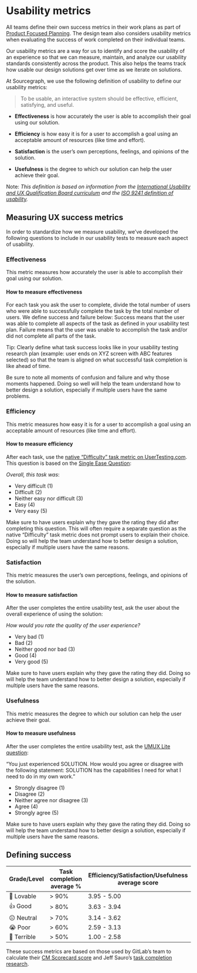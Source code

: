# Usability metrics

All teams define their own success metrics in their work plans as part of [Product Focused Planning](../../../engineering/product-planning.md). The design team also considers usability metrics when evaluating the success of work completed on their individual teams.

Our usability metrics are a way for us to identify and score the usability of an experience so that we can measure, maintain, and analyze our usability standards consistently across the product. This also helps the teams track how usable our design solutions get over time as we iterate on solutions.

At Sourcegraph, we use the following definition of usability to define our usability metrics:

> To be usable, an interactive system should be effective, efficient, satisfying, and useful.

- **Effectiveness** is how accurately the user is able to accomplish their goal using our solution.

- **Efficiency** is how easy it is for a user to accomplish a goal using an acceptable amount of resources (like time and effort).

- **Satisfaction** is the user’s own perceptions, feelings, and opinions of the solution.

- **Usefulness** is the degree to which our solution can help the user achieve their goal.

Note: _This definition is based on information from the [International Usability and UX Qualification Board curriculum](https://uxqb.org/public/documents/CPUX-F_EN_Curriculum.pdf) and the [ISO 9241 definition of usability](https://www.w3.org/2002/Talks/0104-usabilityprocess/slide3-0.html)._

## Measuring UX success metrics

In order to standardize how we measure usability, we’ve developed the following questions to include in our usability tests to measure each aspect of usability.

### Effectiveness

This metric measures how accurately the user is able to accomplish their goal using our solution.

#### How to measure effectiveness

For each task you ask the user to complete, divide the total number of users who were able to successfully complete the task by the total number of users. We define success and failure below:
Success means that the user was able to complete all aspects of the task as defined in your usability test plan.
Failure means that the user was unable to accomplish the task and/or did not complete all parts of the task.

Tip: Clearly define what task success looks like in your usability testing research plan (example: user ends on XYZ screen with ABC features selected) so that the team is aligned on what successful task completion is like ahead of time.

Be sure to note all moments of confusion and failure and why those moments happened. Doing so well will help the team understand how to better design a solution, especially if multiple users have the same problems.

### Efficiency

This metric measures how easy it is for a user to accomplish a goal using an acceptable amount of resources (like time and effort).

#### How to measure efficiency

After each task, use the [native “Difficulty” task metric on UserTesting.com](https://help.usertesting.com/hc/en-us/articles/11880303491869). This question is based on the [Single Ease Question](https://measuringu.com/single-question/):

_Overall, this task was_:

- Very difficult (1)
- Difficult (2)
- Neither easy nor difficult (3)
- Easy (4)
- Very easy (5)

Make sure to have users explain why they gave the rating they did after completing this question. This will often require a separate question as the native “Difficulty” task metric does not prompt users to explain their choice. Doing so will help the team understand how to better design a solution, especially if multiple users have the same reasons.

### Satisfaction

This metric measures the user’s own perceptions, feelings, and opinions of the solution.

#### How to measure satisfaction

After the user completes the entire usability test, ask the user about the overall experience of using the solution:

_How would you rate the quality of the user experience?_

- Very bad (1)
- Bad (2)
- Neither good nor bad (3)
- Good (4)
- Very good (5)

Make sure to have users explain why they gave the rating they did. Doing so will help the team understand how to better design a solution, especially if multiple users have the same reasons.

### Usefulness

This metric measures the degree to which our solution can help the user achieve their goal.

#### How to measure usefulness

After the user completes the entire usability test, ask the [UMUX Lite question](https://measuringu.com/umux-lite/):

“You just experienced SOLUTION. How would you agree or disagree with the following statement: SOLUTION has the capabilities I need for what I need to do in my own work.”

- Strongly disagree (1)
- Disagree (2)
- Neither agree nor disagree (3)
- Agree (4)
- Strongly agree (5)

Make sure to have users explain why they gave the rating they did. Doing so will help the team understand how to better design a solution, especially if multiple users have the same reasons.

## Defining success

| Grade/Level | Task completion average % | Efficiency/Satisfaction/Usefulness average score |
| ----------- | ------------------------- | ------------------------------------------------ |
| 💜 Lovable  | > 90%                     | 3.95 - 5.00                                      |
| 👍 Good     | > 80%                     | 3.63 - 3.94                                      |
| 😐 Neutral  | > 70%                     | 3.14 - 3.62                                      |
| 😭 Poor     | > 60%                     | 2.59 - 3.13                                      |
| 🚨 Terrible | > 50%                     | 1.00 - 2.58                                      |

These success metrics are based on those used by GitLab’s team to calculate their [CM Scorecard score](https://about.gitlab.com/handbook/product/ux/category-maturity/category-maturity-scorecards/#calculating-the-cm-scorecard-score) and Jeff Sauro’s [task completion research](https://measuringu.com/task-completion/).
